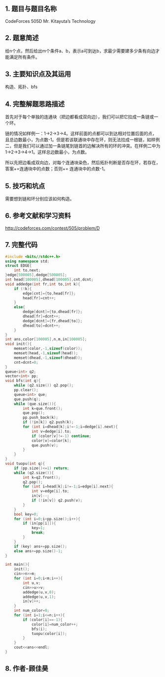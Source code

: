 ## 1. 题目与题目名称

CodeForces 505D Mr. Kitayuta’s Technology

## 2. 题意简述

给n个点，然后给出m个条件a、b，表示a可到达b，求最少需要建多少条有向边才能满足所有条件。


## 3. 主要知识点及其运用

构造、拓扑、bfs

## 4. 完整解题思路描述

首先对于每个单独的连通块（把边都看成双向边），我们可以把它拉成一条链或一个环。

链的情况如样例一：1->2->3->4。这样前面的点都可以到达相对位置后面的点，且总边数最小，为点数-1。但是若该联通块中存在环，则无法拉成一根链，如样例二，但是我们可以通过加一条链尾到链首的边解决所有的环的冲突。在样例二中为1->2->3->4->1。这样总边数最小，为点数。

所以先把边看成双向边，对每个连通块染色，然后拓扑判断是否存在环，若存在，答案+=连通块中的点数；否则+= 连通块中的点数-1。

## 5. 技巧和坑点

需要想到链和环分别应该如何构造。

## 6. 参考文献和学习资料

http://codeforces.com/contest/505/problem/D

## 7. 完整代码

```c++
#include <bits//stdc++.h>
using namespace std;
struct EDGE{
    int to,next;
}edge[500005],dedge[500005];
int head[100005],dhead[100005],cnt,dcnt;
void addedge(int fr,int to,int k){
    if (!k){
        edge[cnt]={to,head[fr]};
        head[fr]=cnt++;
    }
    else{
        dedge[dcnt]={to,dhead[fr]};
        dhead[fr]=dcnt++;
        dedge[dcnt]={fr,dhead[to]};
        dhead[to]=dcnt++;
    }
}
int ans,color[100005],n,m,in[100005];
void init(){
    memset(color,-1,sizeof(color));
    memset(head,-1,sizeof(head));
    memset(dhead,-1,sizeof(dhead));
    cnt=dcnt=0;
}
queue<int> q2;
vector<int> pp;
void bfs(int q){
    while (q2.size()) q2.pop();
    pp.clear();
    queue<int> que;
    que.push(q);
    while (que.size()){
        int k=que.front();
        que.pop();
        pp.push_back(k);
        if (!in[k]) q2.push(k);
        for (int i=dhead[k];i!=-1;i=dedge[i].next){
            int v=dedge[i].to;
            if (color[v]!=-1) continue;
            color[v]=color[k];
            que.push(v);
        }
    }
}
void tuopu(int q){
    if (pp.size()<=1) return;
    while (q2.size()){
        int k=q2.front();
        q2.pop();
        for (int i=head[k];i!=-1;i=edge[i].next){
            int v=edge[i].to;
            in[v]--;
            if (!in[v]) q2.push(v);
        }
    }
    bool key=0;
    for (int i=0;i<pp.size();i++){
        if (in[pp[i]]){
            key=1;
            break;
        }
    }
    if (key) ans+=pp.size();
    else ans+=pp.size()-1;
}

int main(){
    init();
    cin>>n>>m;
    for (int i=0;i<m;i++){
        int u,v;
        cin>>u>>v;
        addedge(u,v,0);
        addedge(u,v,1);
        in[v]++;
    }
    int num_color=0;
    for (int i=1;i<=n;i++){
        if (color[i]==-1){
            color[i]=num_color++;
            bfs(i);
            tuopu(color[i]);
        }
    }
    cout<<ans<<endl;
}

```

## 8. 作者-顾佳昊

